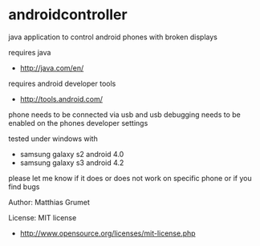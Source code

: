 androidcontroller
=================

java application to control android phones with broken displays



requires java
 * http://java.com/en/

requires android developer tools 
 * http://tools.android.com/


phone needs to be connected via usb and usb debugging needs to be enabled on the phones developer settings


tested under windows with

 * samsung galaxy s2 android 4.0
 * samsung galaxy s3 android 4.2
 
 
please let me know if it does or does not work on specific phone or if you find bugs

Author: Matthias Grumet

License: MIT license
 * http://www.opensource.org/licenses/mit-license.php
 